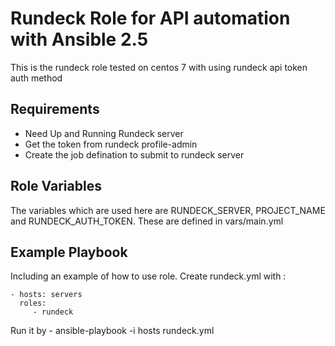 Rundeck Role for API automation with Ansible 2.5
=========================================

This is the rundeck role tested on centos 7 with using rundeck api token auth method

Requirements
------------

* Need Up and Running Rundeck server
* Get the token from rundeck profile-admin 
* Create the job defination to submit to rundeck server


Role Variables
--------------

The variables which are used here are RUNDECK_SERVER, PROJECT_NAME and RUNDECK_AUTH_TOKEN. These are defined in vars/main.yml

Example Playbook
----------------

Including an example of how to use role. Create rundeck.yml with :

    - hosts: servers
      roles:
         - rundeck

Run it by - ansible-playbook -i hosts rundeck.yml

